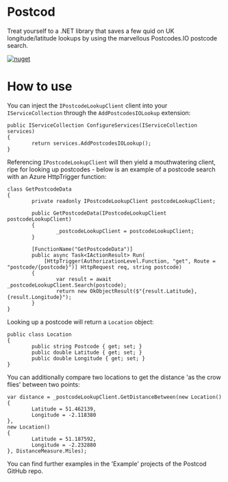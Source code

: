 # Postcod

Treat yourself to a .NET library that saves a few quid on UK longitude/latitude lookups by using the marvellous Postcodes.IO postcode search.

[![nuget](https://badgen.net/nuget/v/Postcod?icon=nuget)](https://www.nuget.org/packages/Postcod)

# How to use

You can inject the `IPostcodeLookupClient` client into your `IServiceCollection` through the `AddPostcodesIOLookup` extension:

```
public IServiceCollection ConfigureServices(IServiceCollection services)
{
        return services.AddPostcodesIOLookup();
}
```

Referencing `IPostcodeLookupClient` will then yield a mouthwatering client, ripe for looking up postcodes - below is an example of a postcode search with an Azure HttpTrigger function:

```
class GetPostcodeData
{
        private readonly IPostcodeLookupClient postcodeLookupClient;

        public GetPostcodeData(IPostcodeLookupClient postcodeLookupClient)
        {
                _postcodeLookupClient = postcodeLookupClient;
        }

        [FunctionName("GetPostcodeData")]
        public async Task<IActionResult> Run(
            [HttpTrigger(AuthorizationLevel.Function, "get", Route = "postcode/{postcode}")] HttpRequest req, string postcode)
        {
                var result = await _postcodeLookupClient.Search(postcode);
                return new OkObjectResult($"{result.Latitude},{result.Longitude}");
        }
}
```

Looking up a postcode will return a `Location` object:

```
public class Location
{
        public string Postcode { get; set; }
        public double Latitude { get; set; }
        public double Longitude { get; set; }
}
```

You can additionally compare two locations to get the distance 'as the crow flies' between two points:

```
var distance = _postcodeLookupClient.GetDistanceBetween(new Location()
{
        Latitude = 51.462139,
        Longitude = -2.118380
},
new Location()
{
        Latitude = 51.187592,
        Longitude = -2.232880
}, DistanceMeasure.Miles);
```

You can find further examples in the 'Example' projects of the Postcod GitHub repo.
